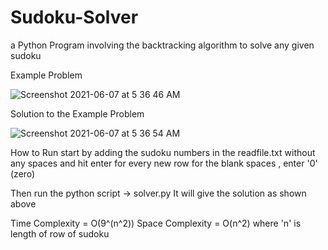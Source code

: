 # Sudoku-Solver
a Python Program involving the backtracking algorithm to solve any given sudoku

Example Problem

![Screenshot 2021-06-07 at 5 36 46 AM](https://user-images.githubusercontent.com/48192477/120944560-c9b10780-c752-11eb-93b3-481b2255de14.png)

Solution to the Example Problem

![Screenshot 2021-06-07 at 5 36 54 AM](https://user-images.githubusercontent.com/48192477/120944575-dc2b4100-c752-11eb-9946-c7a5bfe7d7c1.png)


How to Run
start by adding the sudoku numbers in the readfile.txt without any spaces and hit enter for every new row
for the blank spaces , enter '0' (zero)

Then run the python script -> solver.py
It will give the solution as shown above

Time Complexity = O(9^(n^2))
Space Complexity = O(n^2)
where 'n' is length of row of sudoku




